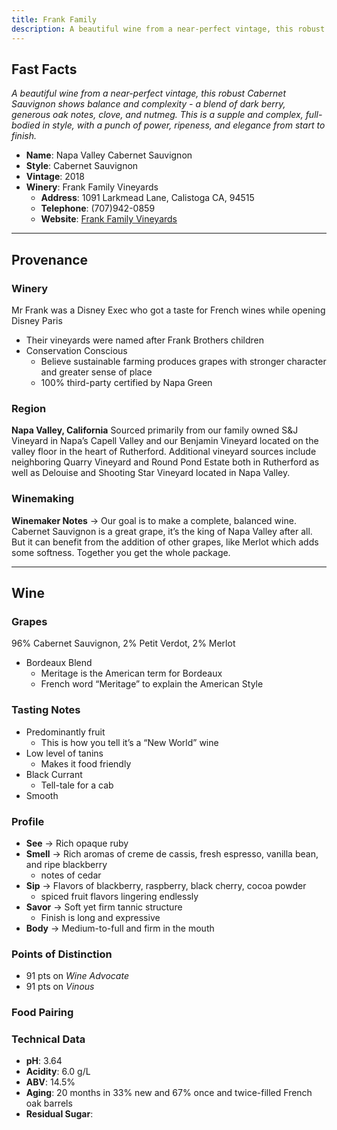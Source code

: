 ```yaml
---
title: Frank Family  
description: A beautiful wine from a near-perfect vintage, this robust Cabernet Sauvignon shows balance and complexity - a blend of dark berry, generous oak notes, clove, and nutmeg. This is a supple and complex, full-bodied in style, with a punch of power, ripeness, and elegance from start to finish
---
```


## Fast Facts
*A beautiful wine from a near-perfect vintage, this robust Cabernet Sauvignon shows balance and complexity - a blend of dark berry, generous oak notes, clove, and nutmeg. This is a supple and complex, full-bodied in style, with a punch of power, ripeness, and elegance from start to finish.*
 - **Name**: Napa Valley Cabernet Sauvignon
 - **Style**: Cabernet Sauvignon
 - **Vintage**: 2018
 - **Winery**: Frank Family Vineyards
     - **Address**: 1091 Larkmead Lane, Calistoga CA, 94515
     - **Telephone**: (707)942-0859
     - **Website**: [ Frank Family Vineyards](https://www.frankfamilyvineyards.com)

---

## Provenance
### Winery
Mr Frank was a Disney Exec who got a taste for French wines while opening Disney Paris
 - Their vineyards were named after Frank Brothers children
 - Conservation Conscious
   - Believe sustainable farming produces grapes with stronger character and greater sense of place
   - 100% third-party certified by Napa Green

### Region
**Napa Valley, California**
Sourced primarily from our family owned S&J Vineyard in Napa’s Capell Valley and our Benjamin Vineyard located on the valley floor in the heart of Rutherford. Additional vineyard sources include neighboring Quarry Vineyard and Round Pond Estate both in Rutherford as well as Delouise and Shooting Star Vineyard located in Napa Valley.

### Winemaking 
**Winemaker Notes** → Our goal is to make a complete, balanced wine. Cabernet Sauvignon is a great grape, it’s the king of Napa Valley after all. But it can benefit from the addition of other grapes, like Merlot which adds some softness. Together you get the whole package.

---

## Wine
### Grapes
96% Cabernet Sauvignon, 2% Petit Verdot, 2% Merlot
 - Bordeaux Blend
	- Meritage is the American term for Bordeaux
	- French word “Meritage” to explain the American Style

### Tasting Notes
 - Predominantly fruit
   - This is how you tell it’s a “New World” wine
 - Low level of tanins
   - Makes it food friendly
 - Black Currant
   - Tell-tale for a cab
 - Smooth

### Profile
 - **See** →  Rich opaque ruby
 - **Smell** → Rich aromas of creme de cassis, fresh espresso, vanilla bean, and ripe blackberry
     - notes of cedar
 - **Sip** → Flavors of blackberry, raspberry, black cherry, cocoa powder
     - spiced fruit flavors lingering endlessly
 - **Savor** → Soft yet firm tannic structure
     - Finish is long and expressive
 - **Body** → Medium-to-full and firm in the mouth

### Points of Distinction
 - 91 pts on *Wine Advocate*
 - 91 pts on *Vinous*	

### Food Pairing

### Technical Data
 - **pH**: 3.64
 - **Acidity**: 6.0 g/L
 - **ABV**: 14.5%
 - **Aging**: 20 months in 33% new and 67% once and twice-filled French oak barrels
 - **Residual Sugar**: 
